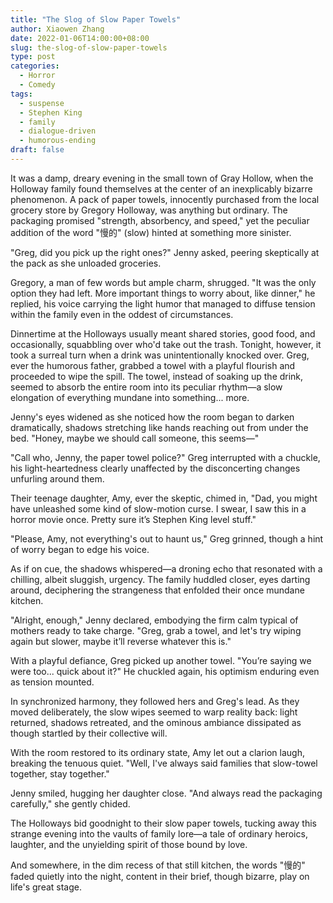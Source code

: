 ```yaml
---
title: "The Slog of Slow Paper Towels"
author: Xiaowen Zhang
date: 2022-01-06T14:00:00+08:00
slug: the-slog-of-slow-paper-towels
type: post
categories:
  - Horror
  - Comedy
tags:
  - suspense
  - Stephen King
  - family
  - dialogue-driven
  - humorous-ending
draft: false
---
```


It was a damp, dreary evening in the small town of Gray Hollow, when the Holloway family found themselves at the center of an inexplicably bizarre phenomenon. A pack of paper towels, innocently purchased from the local grocery store by Gregory Holloway, was anything but ordinary. The packaging promised "strength, absorbency, and speed," yet the peculiar addition of the word "慢的" (slow) hinted at something more sinister.

"Greg, did you pick up the right ones?" Jenny asked, peering skeptically at the pack as she unloaded groceries.

Gregory, a man of few words but ample charm, shrugged. "It was the only option they had left. More important things to worry about, like dinner," he replied, his voice carrying the light humor that managed to diffuse tension within the family even in the oddest of circumstances.

Dinnertime at the Holloways usually meant shared stories, good food, and occasionally, squabbling over who'd take out the trash. Tonight, however, it took a surreal turn when a drink was unintentionally knocked over. Greg, ever the humorous father, grabbed a towel with a playful flourish and proceeded to wipe the spill. The towel, instead of soaking up the drink, seemed to absorb the entire room into its peculiar rhythm—a slow elongation of everything mundane into something... more.

Jenny's eyes widened as she noticed how the room began to darken dramatically, shadows stretching like hands reaching out from under the bed. "Honey, maybe we should call someone, this seems—"

"Call who, Jenny, the paper towel police?" Greg interrupted with a chuckle, his light-heartedness clearly unaffected by the disconcerting changes unfurling around them.

Their teenage daughter, Amy, ever the skeptic, chimed in, "Dad, you might have unleashed some kind of slow-motion curse. I swear, I saw this in a horror movie once. Pretty sure it’s Stephen King level stuff."

"Please, Amy, not everything's out to haunt us," Greg grinned, though a hint of worry began to edge his voice. 

As if on cue, the shadows whispered—a droning echo that resonated with a chilling, albeit sluggish, urgency. The family huddled closer, eyes darting around, deciphering the strangeness that enfolded their once mundane kitchen.

"Alright, enough," Jenny declared, embodying the firm calm typical of mothers ready to take charge. "Greg, grab a towel, and let's try wiping again but slower, maybe it’ll reverse whatever this is."

With a playful defiance, Greg picked up another towel. "You’re saying we were too... quick about it?" He chuckled again, his optimism enduring even as tension mounted.

In synchronized harmony, they followed hers and Greg's lead. As they moved deliberately, the slow wipes seemed to warp reality back: light returned, shadows retreated, and the ominous ambiance dissipated as though startled by their collective will.

With the room restored to its ordinary state, Amy let out a clarion laugh, breaking the tenuous quiet. "Well, I've always said families that slow-towel together, stay together."

Jenny smiled, hugging her daughter close. "And always read the packaging carefully," she gently chided.

The Holloways bid goodnight to their slow paper towels, tucking away this strange evening into the vaults of family lore—a tale of ordinary heroics, laughter, and the unyielding spirit of those bound by love.

And somewhere, in the dim recess of that still kitchen, the words "慢的" faded quietly into the night, content in their brief, though bizarre, play on life's great stage.